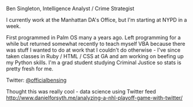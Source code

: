 Ben Singleton, Intelligence Analyst / Crime Strategist 

I currently work at the Manhattan DA's Office, but I'm starting at NYPD in a week.

First programmed in Palm OS many a years ago. Left programming for a while but returned somewhat recently to teach myself VBA because there was stuff I wanted to do at work that I couldn't do otherwise - I've since taken classes in Ruby / HTML / CSS at GA and am working on beefing up my Python skills. I'm a grad student studying Criminal Justice so stats is pretty fresh for me.

Twitter: [@officialbensing](https://twitter.com/officialbensing)

Thought this was really cool - data science using Twitter feed http://www.danielforsyth.me/analyzing-a-nhl-playoff-game-with-twitter/

